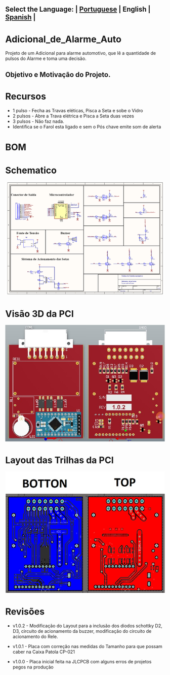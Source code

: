 ## Select the Language: | [Portuguese](./README.md) | English | [Spanish](./README_es.md) |

# Adicional_de_Alarme_Auto

Projeto de um Adicional para alarme automotivo, que lê a quantidade de pulsos do Alarme e toma uma decisão.

## Objetivo e Motivação do Projeto.


# Recursos

- 1 pulso  - Fecha as Travas eléticas, Pisca a Seta e sobe o Vidro
- 2 pulsos - Abre a Trava elétrica e Pisca a Seta duas vezes
- 3 pulsos - Não faz nada.
- Identifica se o Farol esta ligado e sem o Pós chave emite som de alerta

# BOM


# Schematico

![plot](./images/schematico1.jpg)


# Visão 3D da PCI

![plot](./images/TopBotton3dLayer.jpg)


# Layout das Trilhas da PCI

![plot](./images/topbot-layout.jpg)


# Revisões

* v1.0.2 - 
Modificação do Layout para a inclusão dos diodos schottky D2, D3, circuito de acionamento da buzzer, modificação do circuito de acionamento do Rele. 


* v1.0.1 - 
Placa com correção nas medidas do Tamanho para que possam caber na Caixa Patola CP-021


* v1.0.0 - 
Placa inicial feita na JLCPCB com alguns erros de projetos pegos na produção
